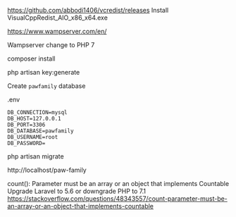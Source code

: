 https://github.com/abbodi1406/vcredist/releases
Install VisualCppRedist_AIO_x86_x64.exe

https://www.wampserver.com/en/

Wampserver change to PHP 7

composer install

php artisan key:generate

Create `pawfamily` database

.env
```
DB_CONNECTION=mysql
DB_HOST=127.0.0.1
DB_PORT=3306
DB_DATABASE=pawfamily
DB_USERNAME=root
DB_PASSWORD=
```

php artisan migrate

http://localhost/paw-family

count(): Parameter must be an array or an object that implements Countable
Upgrade Laravel to 5.6 or downgrade PHP to 7.1
https://stackoverflow.com/questions/48343557/count-parameter-must-be-an-array-or-an-object-that-implements-countable